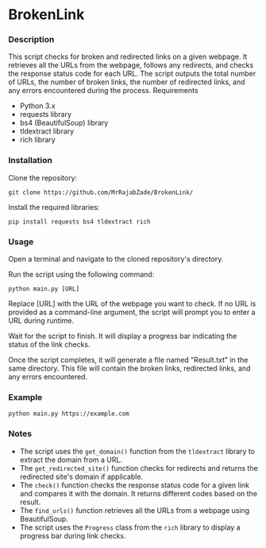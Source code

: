 # BrokenLink
### Description

This script checks for broken and redirected links on a given webpage. It retrieves all the URLs from the webpage, follows any redirects, and checks the response status code for each URL. The script outputs the total number of URLs, the number of broken links, the number of redirected links, and any errors encountered during the process.
Requirements

- Python 3.x
- requests library
- bs4 (BeautifulSoup) library
- tldextract library
- rich library

### Installation

Clone the repository:

```shell
git clone https://github.com/MrRajabZade/BrokenLink/
```

Install the required libraries:

```shell
pip install requests bs4 tldextract rich
```

### Usage

Open a terminal and navigate to the cloned repository's directory.

Run the script using the following command:

```shell
python main.py [URL]
```

Replace [URL] with the URL of the webpage you want to check. If no URL is provided as a command-line argument, the script will prompt you to enter a URL during runtime.

Wait for the script to finish. It will display a progress bar indicating the status of the link checks.

Once the script completes, it will generate a file named "Result.txt" in the same directory. This file will contain the broken links, redirected links, and any errors encountered.

### Example

```shell
python main.py https://example.com
```

### Notes

- The script uses the ```get_domain()``` function from the ```tldextract``` library to extract the domain from a URL.
- The ```get_redirected_site()``` function checks for redirects and returns the redirected site's domain if applicable.
- The ```check()``` function checks the response status code for a given link and compares it with the domain. It returns different codes based on the result.
- The ```find_urls()``` function retrieves all the URLs from a webpage using BeautifulSoup.
- The script uses the ```Progress``` class from the ```rich``` library to display a progress bar during link checks.

